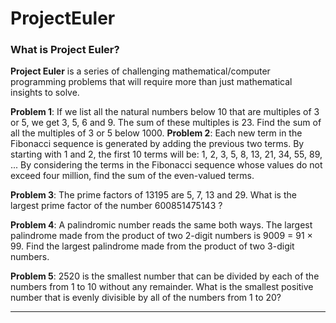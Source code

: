 # ProjectEuler
### What is Project Euler?
**Project Euler** is a series of challenging mathematical/computer programming problems that will require more than just mathematical insights to solve.

**Problem 1**: If we list all the natural numbers below 10 that are multiples of 3 or 5, we get 3, 5, 6 and 9. The sum of these multiples is 23. Find the sum of all the multiples of 3 or 5 below 1000. 
**Problem 2**: Each new term in the Fibonacci sequence is generated by adding the previous two terms. By starting with 1 and 2, the first 10 terms will be:
                                              1, 2, 3, 5, 8, 13, 21, 34, 55, 89, ...
By considering the terms in the Fibonacci sequence whose values do not exceed four million, find the sum of the even-valued terms. 

**Problem 3**: The prime factors of 13195 are 5, 7, 13 and 29.
What is the largest prime factor of the number 600851475143 ?

**Problem 4**: A palindromic number reads the same both ways. The largest palindrome made from the product of two 2-digit numbers is        9009 = 91 × 99.
Find the largest palindrome made from the product of two 3-digit numbers.

**Problem 5**: 2520 is the smallest number that can be divided by each of the numbers from 1 to 10 without any remainder.
What is the smallest positive number that is evenly divisible by all of the numbers from 1 to 20?

---
